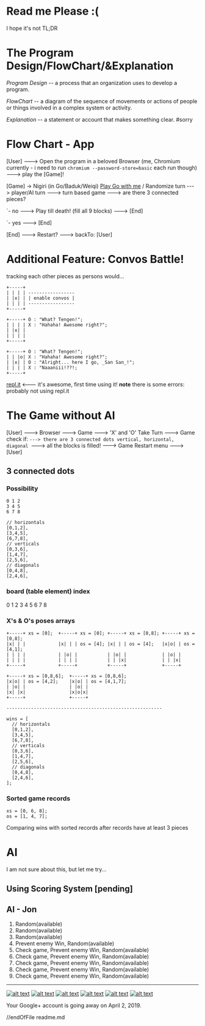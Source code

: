 Read me Please :(
===

I hope it's not TL;DR

# The Program Design/FlowChart/&Explanation

_Program Design_ -- a process that an organization uses to develop a program.

_FlowChart_ -- a diagram of the sequence of movements or actions of people or things involved in a complex system or activity.

_Explanation_ -- a statement or account that makes something clear. #sorry

# Flow Chart - App

[User] ---> Open the program in a beloved Browser (me, Chromium currently - i need to run ```chromium --password-store=basic``` each run though) ---> play the [Game]!

[Game] -> Nigiri (in Go/Baduk/Weiqi) [Play Go with me](https://online-go.com/player/588586/) / Randomize turn
---> player/AI turn ---> turn based game ---> are there 3 connected pieces? 

`- no  ---> Play till death! (fill all 9 blocks) ---> [End]

`- yes ---> [End]

[End] ---> Restart? ---> backTo: [User]

# Additional Feature: Convos Battle!

tracking each other pieces as persons would...

```
+-----+                     
| | | | -----------------
| |x| | | enable convos |
| | | | -----------------
+-----+ 

+-----+ O : "What? Tengen!";
| | | | X : "Hahaha! Awesome right?";
| |x| | 
| | | | 
+-----+ 

+-----+ O : "What? Tengen!";
| | |o| X : "Hahaha! Awesome right?";
| |x| | O : "Alright... here I go, _San San_!";
| | | | X : "Naaaniii!??!;
+-----+ 

```

[repl.it](https://repl.it/@dwijpr/t) <--- it's awesome, first time using it!
**note** there is some errors: probably not using repl.it

# The Game without AI

[User] ---> Browser
---> Game ---> 'X' and 'O' Take Turn
---> Game check if:
  `---> there are 3 connected dots vertical, horizontal,
    diagonal
  `---> all the blocks is filled!
---> Game Restart menu ---> [User]

## 3 connected dots

### Possibility

```
0 1 2
3 4 5
6 7 8

// horizontals
[0,1,2],
[3,4,5],
[6,7,8],
// verticals
[0,3,6],
[1,4,7],
[2,5,6],
// diagonals
[0,4,8],
[2,4,6],
```

### board (table element) index

0 1 2
3 4 5
6 7 8

### X's & O's poses arrays

```
+-----+ xs = [0];  +-----+ xs = [0]; +-----+ xs = [0,8]; +-----+ xs = [0,8];
|x| | |            |x| | | os = [4]; |x| | | os = [4];   |x|o| | os = [4,1];
| | | |            | |o| |           | |o| |             | |o| |
| | | |            | | | |           | | |x|             | | |x|
+-----+            +-----+           +-----+             +-----+

+-----+ xs = [0,8,6];  +-----+ xs = [0,8,6];
|x|o| | os = [4,2];    |x|o| | os = [4,1,7];
| |o| |                | |o| |
|x| |x|                |x|o|x|
+-----+                +-----+

---------------------------------------------------------

wins = [
  // horizontals
  [0,1,2],
  [3,4,5],
  [6,7,8],
  // verticals
  [0,3,6],
  [1,4,7],
  [2,5,6],
  // diagonals
  [0,4,8],
  [2,4,6],
];
```

### Sorted game records

```
xs = [0, 6, 8];
os = [1, 4, 7];
```
Comparing wins with sorted records after records have at least 3 pieces

# AI

I am not sure about this, but let me try... 

## Using Scoring System [pending]

## AI - Jon

1. Random(available)
2. Random(available)
3. Random(available)
4. Prevent enemy Win, Random(available)
5. Check game, Prevent enemy Win, Random(available)
6. Check game, Prevent enemy Win, Random(available)
7. Check game, Prevent enemy Win, Random(available)
8. Check game, Prevent enemy Win, Random(available)
9. Check game, Prevent enemy Win, Random(available)

----------------------------------------------------------------------

<!-- Please don't remove this: Grab your social icons from https://github.com/carlsednaoui/gitsocial -->

<!-- display the social media buttons in your README -->

[![alt text][1.1]][1]
[![alt text][2.1]][2]
[![alt text][3.1]][3]
[![alt text][4.1]][4]
[![alt text][5.1]][5]
[![alt text][6.1]][6]


<!-- links to social media icons -->
<!-- no need to change these -->

<!-- icons with padding -->

[1.1]: http://i.imgur.com/tXSoThF.png (twitter icon with padding)
[2.1]: http://i.imgur.com/P3YfQoD.png (facebook icon with padding)
[3.1]: http://i.imgur.com/yCsTjba.png (google plus icon with padding)
[4.1]: http://i.imgur.com/YckIOms.png (tumblr icon with padding)
[5.1]: http://i.imgur.com/1AGmwO3.png (dribbble icon with padding)
[6.1]: http://i.imgur.com/0o48UoR.png (github icon with padding)

<!-- icons without padding -->

[1.2]: http://i.imgur.com/wWzX9uB.png (twitter icon without padding)
[2.2]: http://i.imgur.com/fep1WsG.png (facebook icon without padding)
[3.2]: http://i.imgur.com/VlgBKQ9.png (google plus icon without padding)
[4.2]: http://i.imgur.com/jDRp47c.png (tumblr icon without padding)
[5.2]: http://i.imgur.com/Vvy3Kru.png (dribbble icon without padding)
[6.2]: http://i.imgur.com/9I6NRUm.png (github icon without padding)


<!-- links to your social media accounts -->
<!-- update these accordingly -->

Your Google+ account is going away on April 2, 2019.

[1]: http://www.twitter.com/lyeyuu
[2]: http://www.facebook.com/yuulye
[3]: https://plus.google.com/102832888196813116163
[4]: http://yuulye.wordpress.com
[5]: http://dribbble.com/carlsednaoui
[6]: http://www.github.com/yuulye

<!-- Please don't remove this: Grab your social icons from https://github.com/carlsednaoui/gitsocial -->

//endOfFile readme.md

